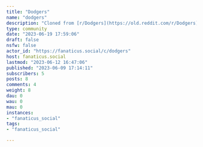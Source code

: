 ```yaml
---
title: "Dodgers" 
name: "dodgers"
description: "Cloned from [r/Dodgers](https://old.reddit.com/r/Dodgers)# Looking for mods!"
type: community
date: "2023-06-19 17:59:06"
draft: false
nsfw: false
actor_id: "https://fanaticus.social/c/dodgers"
host: fanaticus.social
lastmod: "2023-06-12 16:47:06"
published: "2023-06-09 17:14:11"
subscribers: 5
posts: 8
comments: 4
weight: 8
dau: 0
wau: 0
mau: 0
instances:
- "fanaticus_social"
tags: 
- "fanaticus_social"

---
```

